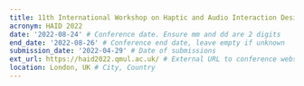 ```yaml
---
title: 11th International Workshop on Haptic and Audio Interaction Design
acronym: HAID 2022
date: '2022-08-24' # Conference date. Ensure mm and dd are 2 digits
end_date: '2022-08-26' # Conference end date, leave empty if unknown
submission_date: '2022-04-29' # Date of submissions
ext_url: https://haid2022.qmul.ac.uk/ # External URL to conference website
location: London, UK # City, Country
---
```

